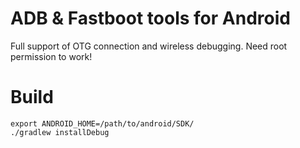 # ADB &amp; Fastboot tools for Android

Full support of OTG connection and wireless debugging. Need root permission to work!

# Build
```
export ANDROID_HOME=/path/to/android/SDK/
./gradlew installDebug
```
